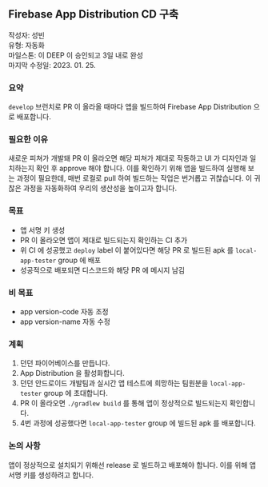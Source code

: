 ## Firebase App Distribution CD 구축

작성자: 성빈  
유형: 자동화  
마일스톤: 이 DEEP 이 승인되고 3일 내로 완성  
마지막 수정일: 2023. 01. 25.

### 요약

`develop` 브런치로 PR 이 올라올 때마다 앱을 빌드하여 Firebase App Distribution 으로 배포합니다.

### 필요한 이유

새로운 피쳐가 개발돼 PR 이 올라오면 해당 피쳐가 제대로 작동하고 UI 가 디자인과 일치하는지 확인 후 approve 해야 합니다. 이를 확인하기 위해 앱을 빌드하여 실행해 보는 과정이 필요한데, 매번 로컬로 pull 하여 빌드하는 작업은 번거롭고 귀찮습니다. 이 귀찮은 과정을 자동화하여 우리의 생산성을 높이고자 합니다.

### 목표

- 앱 서명 키 생성
- PR 이 올라오면 앱이 제대로 빌드되는지 확인하는 CI 추가
- 위 CI 에 성공했고 `deploy` label 이 붙어있다면 해당 PR 로 빌드된 apk 를 `local-app-tester` group 에 배포
- 성공적으로 배포되면 디스코드와 해당 PR 에 메시지 남김

### 비 목표

- app version-code 자동 조정
- app version-name 자동 수정

### 계획

1. 던던 파이어베이스를 만듭니다.
2. App Distribution 을 활성화합니다.
3. 던던 안드로이드 개발팀과 실시간 앱 테스트에 희망하는 팀원분을  `local-app-tester` group 에 초대합니다.
4. PR 이 올라오면 `./gradlew build` 를 통해 앱이 정상적으로 빌드되는지 확인합니다.
5. 4번 과정에 성공했다면 `local-app-tester` group 에 빌드된 apk 를 배포합니다.

### 논의 사항

앱이 정상적으로 설치되기 위해선 release 로 빌드하고 배포해야 합니다. 이를 위해 앱 서명 키를 생성하려고 합니다.
